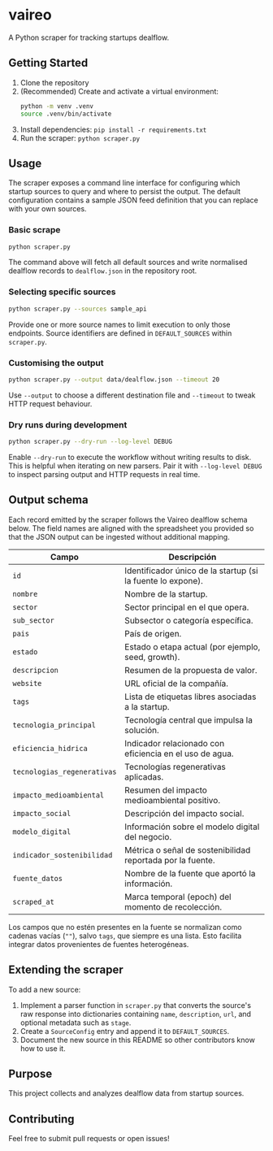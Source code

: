 # vaireo

A Python scraper for tracking startups dealflow.

## Getting Started

1. Clone the repository
2. (Recommended) Create and activate a virtual environment:
   ```bash
   python -m venv .venv
   source .venv/bin/activate
   ```
3. Install dependencies: `pip install -r requirements.txt`
4. Run the scraper: `python scraper.py`

## Usage

The scraper exposes a command line interface for configuring which startup
sources to query and where to persist the output. The default configuration
contains a sample JSON feed definition that you can replace with your own
sources.

### Basic scrape

```bash
python scraper.py
```

The command above will fetch all default sources and write normalised dealflow
records to `dealflow.json` in the repository root.

### Selecting specific sources

```bash
python scraper.py --sources sample_api
```

Provide one or more source names to limit execution to only those endpoints.
Source identifiers are defined in `DEFAULT_SOURCES` within `scraper.py`.

### Customising the output

```bash
python scraper.py --output data/dealflow.json --timeout 20
```

Use `--output` to choose a different destination file and `--timeout` to tweak
HTTP request behaviour.

### Dry runs during development

```bash
python scraper.py --dry-run --log-level DEBUG
```

Enable `--dry-run` to execute the workflow without writing results to disk. This
is helpful when iterating on new parsers. Pair it with `--log-level DEBUG` to
inspect parsing output and HTTP requests in real time.

## Output schema

Each record emitted by the scraper follows the Vaireo dealflow schema below.
The field names are aligned with the spreadsheet you provided so that the JSON
output can be ingested without additional mapping.

| Campo                     | Descripción                                                                 |
|---------------------------|-----------------------------------------------------------------------------|
| `id`                      | Identificador único de la startup (si la fuente lo expone).                 |
| `nombre`                  | Nombre de la startup.                                                       |
| `sector`                  | Sector principal en el que opera.                                           |
| `sub_sector`              | Subsector o categoría específica.                                           |
| `pais`                    | País de origen.                                                             |
| `estado`                  | Estado o etapa actual (por ejemplo, seed, growth).                          |
| `descripcion`             | Resumen de la propuesta de valor.                                           |
| `website`                 | URL oficial de la compañía.                                                 |
| `tags`                    | Lista de etiquetas libres asociadas a la startup.                           |
| `tecnologia_principal`    | Tecnología central que impulsa la solución.                                 |
| `eficiencia_hidrica`      | Indicador relacionado con eficiencia en el uso de agua.                     |
| `tecnologias_regenerativas` | Tecnologías regenerativas aplicadas.                                      |
| `impacto_medioambiental`  | Resumen del impacto medioambiental positivo.                                |
| `impacto_social`          | Descripción del impacto social.                                             |
| `modelo_digital`          | Información sobre el modelo digital del negocio.                            |
| `indicador_sostenibilidad`| Métrica o señal de sostenibilidad reportada por la fuente.                  |
| `fuente_datos`            | Nombre de la fuente que aportó la información.                              |
| `scraped_at`              | Marca temporal (epoch) del momento de recolección.                          |

Los campos que no estén presentes en la fuente se normalizan como cadenas
vacías (`""`), salvo `tags`, que siempre es una lista. Esto facilita integrar
datos provenientes de fuentes heterogéneas.

## Extending the scraper

To add a new source:

1. Implement a parser function in `scraper.py` that converts the source's raw
   response into dictionaries containing `name`, `description`, `url`, and
   optional metadata such as `stage`.
2. Create a `SourceConfig` entry and append it to `DEFAULT_SOURCES`.
3. Document the new source in this README so other contributors know how to use
   it.

## Purpose

This project collects and analyzes dealflow data from startup sources.

## Contributing

Feel free to submit pull requests or open issues!
